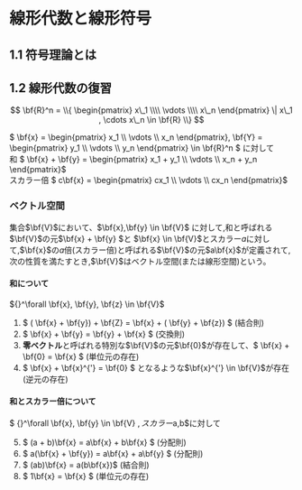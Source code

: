 # 線形代数と線形符号
## 1.1 符号理論とは

## 1.2 線形代数の復習
$$
\bf{R}^n = \\{ 
  \begin{pmatrix}
  x\_1 \\\\
  \vdots \\\\
  x\_n
  \end{pmatrix}
  \| x\_1 , \cdots x\_n \in \bf{R}
\\}
$$

$ \bf{x} = \begin{pmatrix} x\_1 \\\\ \vdots \\\\ x\_n \end{pmatrix},
  \bf{Y} = \begin{pmatrix} y\_1 \\\\ \vdots \\\\ y\_n \end{pmatrix} 
  \in \bf{R}^n 
$ に対して  
和 $ \bf{x} + \bf{y} = \begin{pmatrix} x\_1 + y\_1 \\\\ \vdots \\\\ x\_n + y\_n \end{pmatrix}$  
スカラー倍 $ c\bf{x} = \begin{pmatrix} cx\_1 \\\\ \vdots \\\\ cx\_n \end{pmatrix}$ 

### ベクトル空間
集合$\bf{V}$において、$\bf{x},\bf{y} \in \bf{V}$ に対して,和と呼ばれる$\bf{V}$の元$\bf{x} + \bf{y} $と
$\bf{x} \in \bf{V}$とスカラー$a$に対して,$\bf{x}$の$a$倍(スカラー倍)と呼ばれる$\bf{V}$の元$a\bf{x}$が定義されて,
次の性質を満たすとき,$\bf{V}$はベクトル空間(または線形空間)という。

#### 和について
${}^\forall \bf{x}, \bf{y}, \bf{z} \in \bf{V}$ 
1. $ ( \bf{x} + \bf{y}) + \bf{Z} = \bf{x} + ( \bf{y} + \bf{z}) $ (結合則)
2. $ \bf{x} + \bf{y} = \bf{y} + \bf{x} $ (交換則)
3. **零ベクトル**と呼ばれる特別な$\bf{V}$の元$\bf{0}$が存在して、$ \bf{x} + \bf{0} = \bf{x} $ (単位元の存在)
4. $ \bf{x} + \bf{x}^{'} = \bf{0} $ となるような$\bf{x}^{'} \in \bf{V}$が存在 (逆元の存在)

#### 和とスカラー倍について
$ {}^\forall \bf{x}, \bf{y} \in \bf{V} $, スカラー$a,b$に対して

5. $ (a + b)\bf{x} = a\bf{x} + b\bf{x} $ (分配則)
6. $ a(\bf{x} + \bf{y}) = a\bf{x} + a\bf{y} $ (分配則)
7. $ (ab)\bf{x} = a(b\bf{x})$ (結合則)
8. $ 1\bf{x} = \bf{x} $ (単位元の存在)


